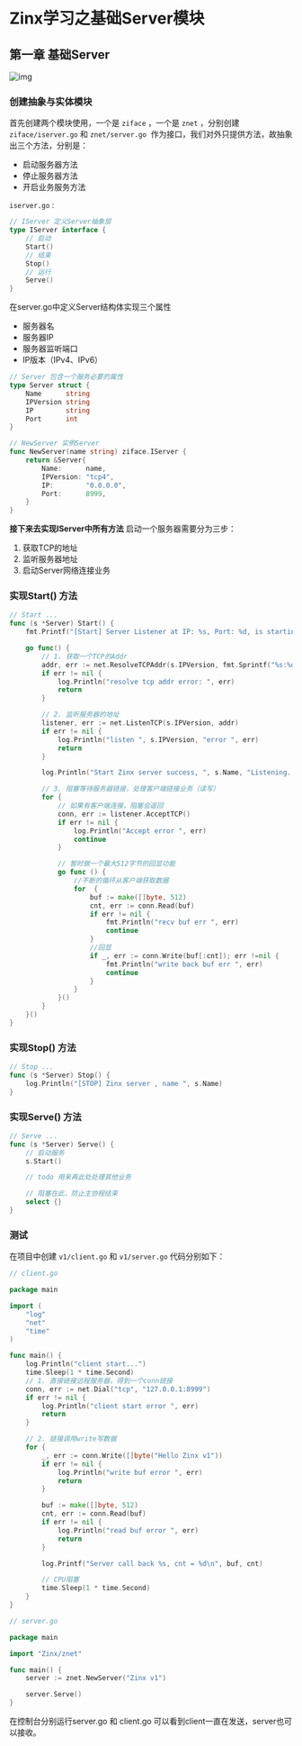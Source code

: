 # Zinx学习之基础Server模块

<!--more-->

## 第一章 基础Server

![img](https://pic.yqqy.top/blog/20201227215056.png?imageMogr2/format/webp/interlace/1 "Server脑图")

### 创建抽象与实体模块

首先创建两个模块使用，一个是 `ziface` ，一个是 `znet` ，分别创建 `ziface/iserver.go` 和 `znet/server.go` 
作为接口，我们对外只提供方法，故抽象出三个方法，分别是：

- 启动服务器方法
- 停止服务器方法
- 开启业务服务方法

`iserver.go` : 

```go
// IServer 定义Server抽象层
type IServer interface {
	// 启动
	Start()
	// 结束
	Stop()
	// 运行
	Serve()
}
```

在server.go中定义Server结构体实现三个属性

- 服务器名
- 服务器IP
- 服务器监听端口
- IP版本（IPv4、IPv6）

```go
// Server 包含一个服务必要的属性
type Server struct {
	Name      string
	IPVersion string
	IP        string
	Port      int
}

// NewServer 实例Server
func NewServer(name string) ziface.IServer {
	return &Server{
		Name:      name,
		IPVersion: "tcp4",
		IP:        "0.0.0.0",
		Port:      8999,
	}
}
```

**接下来去实现IServer中所有方法**
启动一个服务器需要分为三步：

1. 获取TCP的地址
1. 监听服务器地址
1. 启动Server网络连接业务

### 实现Start() 方法

```go
// Start ...
func (s *Server) Start() {
	fmt.Printf("[Start] Server Listener at IP: %s, Port: %d, is starting\n", s.IP, s.Port)

	go func() {
		// 1. 获取一个TCP的Addr
		addr, err := net.ResolveTCPAddr(s.IPVersion, fmt.Sprintf("%s:%d", s.IP, s.Port))
		if err != nil {
			log.Println("resolve tcp addr error: ", err)
			return
		}

		// 2. 监听服务器的地址
		listener, err := net.ListenTCP(s.IPVersion, addr)
		if err != nil {
			log.Println("listen ", s.IPVersion, "error ", err)
			return
		}

		log.Println("Start Zinx server success, ", s.Name, "Listening...")

		// 3. 阻塞等待服务器链接，处理客户端链接业务（读写）
		for {
			// 如果有客户端连接，阻塞会返回
			conn, err := listener.AcceptTCP()
			if err != nil {
				log.Println("Accept error ", err)
				continue
			}

            // 暂时做一个最大512字节的回显功能
			go func () {
                //不断的循环从客户端获取数据
                for  {
                    buf := make([]byte, 512)
                    cnt, err := conn.Read(buf)
                    if err != nil {
                        fmt.Println("recv buf err ", err)
                        continue
                    }
                    //回显
                    if _, err := conn.Write(buf[:cnt]); err !=nil {
                        fmt.Println("write back buf err ", err)
                        continue
                    }
                }
            }()
		}
	}()
}
```

### 实现Stop() 方法

```go
// Stop ...
func (s *Server) Stop() {
	log.Println("[STOP] Zinx server , name ", s.Name)
}
```

### 实现Serve() 方法

```go
// Serve ...
func (s *Server) Serve() {
	// 启动服务
	s.Start()

	// todo 用来再此处处理其他业务

    // 阻塞在此，防止主协程结束
	select {}
}
```

### 测试

在项目中创建 `v1/client.go` 和 `v1/server.go` 代码分别如下：

```go
// client.go

package main

import (
	"log"
	"net"
	"time"
)

func main() {
	log.Println("client start...")
	time.Sleep(1 * time.Second)
	// 1. 直接链接远程服务器，得到一个conn链接
	conn, err := net.Dial("tcp", "127.0.0.1:8999")
	if err != nil {
		log.Println("client start error ", err)
		return
	}

	// 2. 链接调用write写数据
	for {
		_, err := conn.Write([]byte("Hello Zinx v1"))
		if err != nil {
			log.Println("write buf error ", err)
			return
		}

		buf := make([]byte, 512)
		cnt, err := conn.Read(buf)
		if err != nil {
			log.Println("read buf error ", err)
			return
		}

		log.Printf("Server call back %s, cnt = %d\n", buf, cnt)

		// CPU阻塞
		time.Sleep(1 * time.Second)
	}
}
```

```go
// server.go

package main

import "Zinx/znet"

func main() {
	server := znet.NewServer("Zinx v1")

	server.Serve()
}
```

在控制台分别运行server.go 和 client.go 可以看到client一直在发送，server也可以接收。
